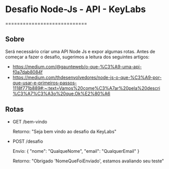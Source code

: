 # Desafio Node-Js - API - KeyLabs
============================

## Sobre
Será necessário criar uma API Node Js e expor algumas rotas. Antes de começar a fazer o desafio, sugerimos a leitura dos seguintes artigos: 
 
* https://medium.com/@gaunteweb/o-que-%C3%A9-uma-api-f0a7dab8084f
* https://medium.com/thdesenvolvedores/node-js-o-que-%C3%A9-por-que-usar-e-primeiros-passos-1118f771b889#:~:text=Vamos%20come%C3%A7ar%20pela%20descri%C3%A7%C3%A3o%20que,Ok%E2%80%A6

## Rotas

- GET /bem-vindo

  Retorno:
  "Seja bem vindo ao desafio da KeyLabs"

- POST /desafio

  Envio:
  {
    "nome": "QualqueNome",
    "email": "QualquerEmail"
  }
  
  Retorno:
  "Obrigado 'NomeQueFoiEnviado', estamos avaliando seu teste"
